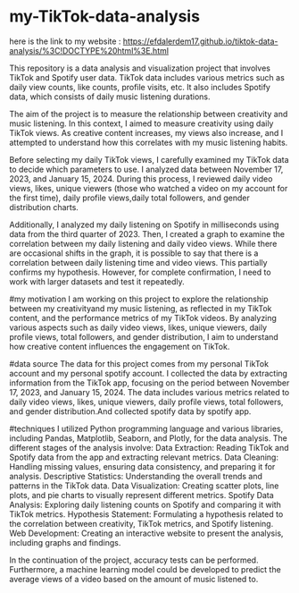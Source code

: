 # my-TikTok-data-analysis

here is the link to my website : https://efdalerdem17.github.io/tiktok-data-analysis/%3C!DOCTYPE%20html%3E.html 

This repository is a data analysis and visualization project that involves TikTok and Spotify user data. TikTok data includes various metrics such as daily view counts, 
like counts, profile visits, etc. It also includes Spotify data, which consists of daily music listening durations.

The aim of the project is to measure the relationship between creativity and music listening. In this context, I aimed to measure creativity using daily TikTok views.
As creative content increases, my views also increase, and I attempted to understand how this correlates with my music listening habits.

Before selecting my daily TikTok views, I carefully examined my TikTok data to decide which parameters to use. I analyzed data between November 17, 2023, and January 15, 2024. 
During this process, I reviewed daily video views, likes, unique viewers (those who watched a video on my account for the first time), daily profile views,daily total followers, 
and gender distribution charts.

Additionally, I analyzed my daily listening on Spotify in milliseconds using data from the third quarter of 2023. Then, I created a graph to examine the correlation between my 
daily listening and daily video views. While there are occasional shifts in the graph, it is possible to say that there is a correlation between daily listening time and video views.
This partially confirms my hypothesis. However, for complete confirmation, I need to work with larger datasets and test it repeatedly.

#my motivation
I am working on this project to explore the relationship between my creativityand my music listening, as reflected in my TikTok content, and the performance metrics of my TikTok videos. By analyzing various aspects such as daily video views, likes, unique viewers, daily profile views, total followers, and gender distribution, I aim to understand how creative content influences the engagement on TikTok.

#data source
The data for this project comes from my personal TikTok account and my personal spotify account. I collected the data by extracting information from the TikTok app, focusing on the period between November 17, 2023, and January 15, 2024. The data includes various metrics related to daily video views, likes, unique viewers, daily profile views, total followers, and gender distribution.And collected spotify data by spotify app.

#techniques
I utilized Python programming language and various libraries, including Pandas, Matplotlib, Seaborn, and Plotly, for the data analysis. 
The different stages of the analysis involve:
Data Extraction: Reading TikTok and Spotify data from the app and extracting relevant metrics.
Data Cleaning: Handling missing values, ensuring data consistency, and preparing it for analysis.
Descriptive Statistics: Understanding the overall trends and patterns in the TikTok data.
Data Visualization: Creating scatter plots, line plots, and pie charts to visually represent different metrics.
Spotify Data Analysis: Exploring daily listening counts on Spotify and comparing it with TikTok metrics.
Hypothesis Statement: Formulating a hypothesis related to the correlation between creativity, TikTok metrics, and Spotify listening.
Web Development: Creating an interactive website to present the analysis, including graphs and findings.

In the continuation of the project, accuracy tests can be performed. Furthermore, a machine learning model could be developed to predict the average views of a video based on the
amount of music listened to.

